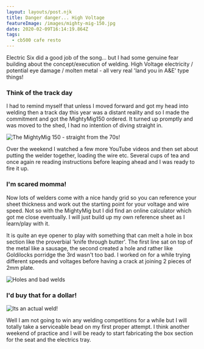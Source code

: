```yaml
---
layout: layouts/post.njk
title: Danger danger... High Voltage
featureImage: /images/mighty-mig-150.jpg
date: 2020-02-09T16:14:19.864Z
tags:
  - cb500 cafe resto
---
```

Electric Six did a good job of the song... but I had some genuine fear building about the concept/execution of welding. High Voltage electricity / potential eye damage / molten metal - all very real 'land you in A&E' type things!

### Think of the track day

I had to remind myself that unless I moved forward and got my head into welding then a track day this year was a distant reality and so I made the commitment and got the MightyMig150 ordered. It turned up promptly and was moved to the shed, I had no intention of diving straight in. 

![The MightyMig 150 - straight from the 70s!](/images/mighty-mig-150.jpg "The MightyMig 150 - straight from the 70s!")

Over the weekend I watched a few more YouTube videos and then set about putting the welder together, loading the wire etc. Several cups of tea and once again re reading instructions before leaping ahead and I was ready to fire it up.

### I'm scared momma!

Now lots of welders come with a nice handy grid so you can reference your sheet thickness and work out the starting point for your voltage and wire speed. Not so with the MightyMig but I did find an online calculator which got me close eventually. I will just build up my own reference sheet as I learn/play with it.

It is quite an eye opener to play with something that can melt a hole in box section like the proverbial 'knife through butter'. The first line sat on top of the metal like a sausage, the second created a hole and rather like Goldilocks porridge the 3rd wasn't too bad.  I worked on for a while trying different speeds and voltages before having a crack at joining 2 pieces of 2mm plate. 

![Holes and bad welds](/images/holes-bad-welds.jpg "Holes and bad welds")

### I'd buy that for a dollar!

![Its an actual weld!  ](/images/its-a-weld.jpg "Its an actual weld!  ")

Well I am not going to win any welding competitions for a while but I will totally take a serviceable bead on my first proper attempt. I think another weekend of practice and I will be ready to start fabricating the box section for the seat and the electrics tray.
